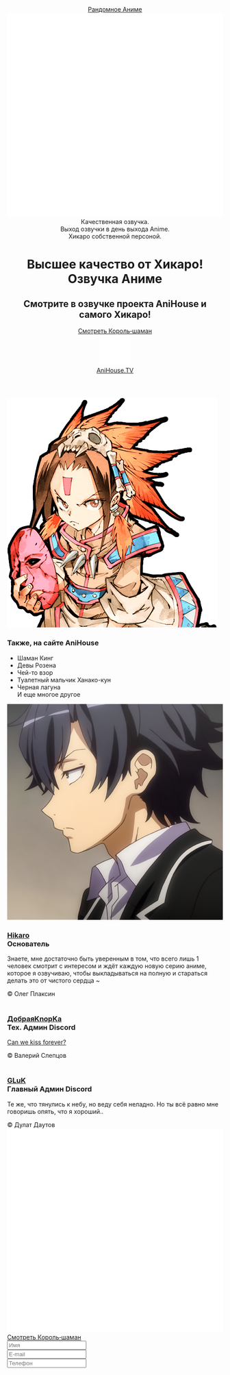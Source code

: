 <!DOCTYPE html>
<html lang="ru">
<head>
    <meta charset="UTF-16">
    <meta http-equiv="X-UA-Compatible" content="IE=edge">
    <meta name="viewport" content="width=device-width, initial-scale=1.0">
    <title>AniHouse</title>
    <link rel="stylesheet" href="css/style.css">
    <link rel="icon" type="image/png" sizes="64x64" href="img/main_logo.png">
</head>
<body>
   <header>
      <div class="top-line">
         <div class="wrap">
            <a href="https://anihouse.tv/view/18" target="_blank" class="random_anime">Рандомное Аниме</a>
            <img src="img/main_logo.png" alt="https://energyforum.ru/uploads/location/восклицалка.png" class="main_logo">
            <div class="phones">
               Качественная озвучка.<br>
                Выход озвучки в день выхода Anime.<br>
               Хикаро собственной персоной.
            </div>
         </div>
      </div>
      <div class="main">
         <div class="wpap">
            <h1>Высшее качество от Хикаро!<br>
               Озвучка Аниме
            </h1>
            <h2>
               Смотрите в озвучке проекта AniHouse и самого Хикаро!
            </h2>
         </div>
         <a href="http://anihouse.tv/" target="_blank" class="random_anime register">
            Смотреть Король‑шаман
         </a><br>
         <a href="http://anihouse.tv/" target="_blank" class="random_anime phone">
            <img src="img/global_vectorpaint.svg" alt="">
            <div class="button_name">AniHouse.TV</div>
         </a>
      </div>
   </header>
   <div class="divider"></div>
      <div class="anime_product">
         <div class="wrap">
            <img src="img/shaman_king.png" alt="" class="shaman_king">
            <div class="anime_list">
               <h3>Также, на сайте AniHouse</h3>
               <ul>
                  <li title="Привет">Шаман Кинг</li>
                  <li>Девы Розена</li>
                  <li>Чей-то взор</li>
                  <li>Туалетный мальчик Ханако-кун</li>
                  <li>Черная лагуна<br>И еще многое другое</li>
               </ul>
            </div>
         </div>
      </div>
      <div class="divider"></div>
      <div class="units_comm">
         <div class="wrap">
            <div class="unit unit_Hikaro">
               <img src="img/hikaro_ava.png" alt="" class="ava">
               <div class="bio">
                  <h3>
                     <a href="https://vk.com/hikaro_anihousetv" target="_blank">Hikaro</a>
                     <div class="unit_rang">Основатель</div>
                  </h3>
                        <p>
                           Знаете, мне достаточно быть уверенным в том, что всего лишь 1 человек смотрит с интересом и ждёт каждую новую серию аниме, которое я озвучиваю, чтобы выкладываться на полную и стараться делать это от чистого сердца ~
                        </p>
                        <div class="copyright">&copy; Олег Плаксин</div>
                  </div>
                  <div class="clear"></div>
            </div>
            <div class="unit unit_GooDKnopKa">
                  <img src="https://cdn.discordapp.com/avatars/545177324870565888/a_b7377dec6e033f1908baa294ad1d3c9c.gif?size=512" alt="" class="ava">
                  <div class="bio">
                     <h3>
                         <a href="https://vk.com/goodknopka" target="_blank">ДобраяKnopKa</a>
                        <div class="unit_rang Discord">Тех. Админ Discord</div>
                     </h3>
                        <p>
                           <a href="https://open.spotify.com/track/58wyJLv6yH1La9NIZPl3ne?si=fa0377a61d06493e" target="_blank">Can we kiss forever?</a>
                        </p>
                     <div class="copyright">&copy; Валерий Слепцов</div>
                  </div>
                  <div class="clear"></div>
            </div>
               <div class="unit unit_Gluk">
                  <img src="https://cdn.discordapp.com/avatars/295235310705704971/a_f726c8ba8886df260ed549e26c0e3ee8.gif?size=512" alt="" class="ava">
                  <div class="bio">
                     <h3>
                        <a href="https://vk.com/lglukl" target="_blank">GLuK</a>
                        <div class="unit_rang Discord">Главный Админ Discord</div>
                     </h3>
                     <p>
                        Те же, что тянулись к небу, но веду себя неладно. Но ты всё равно мне говоришь опять, что я хороший..
                     </p>
                     <div class="copyright">&copy; Дулат Даутов</div>
                  </div>
                  <div class="clear"></div>
               </div>
         </div>
      </div>
      <footer>
          <div class="wrap">
            <div class="footer_info">
               <img src="img/main_logo.png" alt="https://energyforum.ru/uploads/location/восклицалка.png" class="main_logo">
            </div>
            <div class="footer_info">
                  <a href="https://anihouse.tv/view/18" target="_blank" class="random_anime reg_in_footer"><div>Смотреть Король‑шаман</div></a>
                  <!-- <a href="http://anihouse.tv/" target="_blank" class="random_anime register">Смотреть Король‑шаман</a> -->
               </div>
               <div class="footer_info">
                  <input placeholder="Имя" type="text" inputmode="text" class="random_anime reg_in_footer input_footer" id="name"><br>
                  <input placeholder="E-mail" type="email" inputmode="email" class="random_anime reg_in_footer input_footer" id="mail"><br>
                  <input placeholder="Телефон" type="tel" inputmode="tel" class="random_anime reg_in_footer input_footer" id="phone" autocomplete="off">
               </div>
               <div class="clear"></div>
            </div>
        </footer>

<script src="/js/nothing.js"></script>
<script src="/js/nothing2.js"></script>
</body>
</html>
